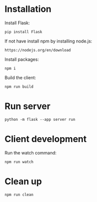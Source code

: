 # Installation

Install Flask:
```
pip install Flask
```

If not have install npm by installing node.js:
```
https://nodejs.org/en/download
```

Install packages:
```
npm i
```



Build the client:
```
npm run build
```

# Run server
```
python -m flask --app server run
```

# Client development

Run the watch command:
```
npm run watch
```

# Clean up
```
npm run clean
```
